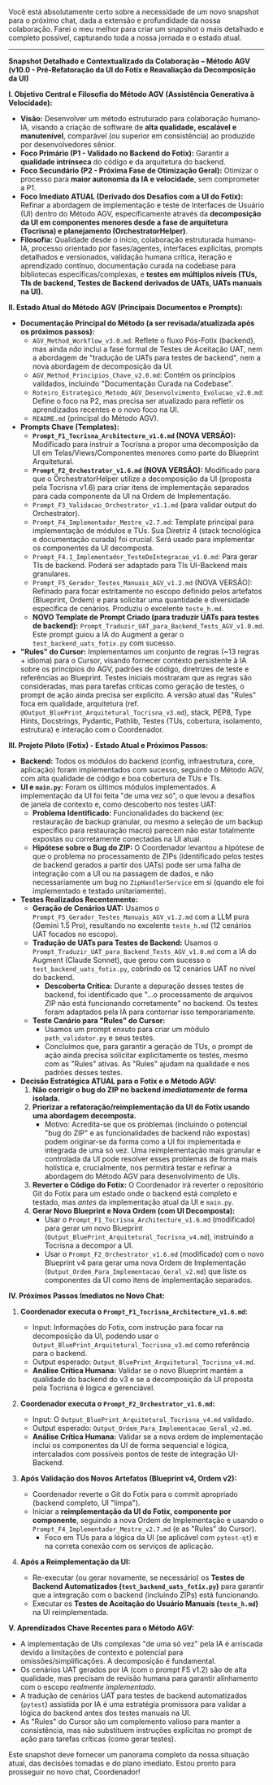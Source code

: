 Você está absolutamente certo sobre a necessidade de um novo snapshot para o próximo chat, dada a extensão e profundidade da nossa colaboração. Farei o meu melhor para criar um snapshot o mais detalhado e completo possível, capturando toda a nossa jornada e o estado atual.

---

**Snapshot Detalhado e Contextualizado da Colaboração – Método AGV (v10.0 - Pré-Refatoração da UI do Fotix e Reavaliação da Decomposição da UI)**

**I. Objetivo Central e Filosofia do Método AGV (Assistência Generativa à Velocidade):**

*   **Visão:** Desenvolver um método estruturado para colaboração humano-IA, visando a criação de software de **alta qualidade, escalável e manutenível**, comparável (ou superior em consistência) ao produzido por desenvolvedores sênior.
*   **Foco Primário (P1 - Validado no Backend do Fotix):** Garantir a **qualidade intrínseca** do código e da arquitetura do backend.
*   **Foco Secundário (P2 - Próxima Fase de Otimização Geral):** Otimizar o processo para **maior autonomia da IA e velocidade**, sem comprometer a P1.
*   **Foco Imediato ATUAL (Derivado dos Desafios com a UI do Fotix):** Refinar a abordagem de implementação e teste de Interfaces de Usuário (UI) dentro do Método AGV, especificamente através da **decomposição da UI em componentes menores desde a fase de arquitetura (Tocrisna) e planejamento (OrchestratorHelper)**.
*   **Filosofia:** Qualidade desde o início, colaboração estruturada humano-IA, processo orientado por fases/agentes, interfaces explícitas, prompts detalhados e versionados, validação humana crítica, iteração e aprendizado contínuo, documentação curada na codebase para bibliotecas específicas/complexas, e **testes em múltiplos níveis (TUs, TIs de backend, Testes de Backend derivados de UATs, UATs manuais na UI).**

**II. Estado Atual do Método AGV (Principais Documentos e Prompts):**

*   **Documentação Principal do Método (a ser revisada/atualizada após os próximos passos):**
    *   `AGV_Method_Workflow_v3.0.md`: Reflete o fluxo Pós-Fotix (backend), mas ainda *não* inclui a fase formal de Testes de Aceitação UAT, nem a abordagem de "tradução de UATs para testes de backend", nem a nova abordagem de decomposição da UI.
    *   `AGV_Method_Principios_Chave_v2.0.md`: Contém os princípios validados, incluindo "Documentação Curada na Codebase".
    *   `Roteiro_Estrategico_Metodo_AGV_Desenvolvimento_Evolucao_v2.0.md`: Define o foco na P2, mas precisa ser atualizado para refletir os aprendizados recentes e o novo foco na UI.
    *   `README.md` (principal do Método AGV).
*   **Prompts Chave (Templates):**
    *   **`Prompt_F1_Tocrisna_Architecture_v1.6.md` (NOVA VERSÃO):** Modificado para instruir a Tocrisna a propor uma decomposição da UI em Telas/Views/Componentes menores como parte do Blueprint Arquitetural.
    *   **`Prompt_F2_Orchestrator_v1.6.md` (NOVA VERSÃO):** Modificado para que o OrchestratorHelper utilize a decomposição da UI (proposta pela Tocrisna v1.6) para criar itens de implementação separados para cada componente da UI na Ordem de Implementação.
    *   `Prompt_F3_Validacao_Orchestrator_v1.1.md` (para validar output do Orchestrator).
    *   `Prompt_F4_Implementador_Mestre_v2.7.md`: Template principal para implementação de módulos e TUs. Sua Diretriz 4 (stack tecnológica e documentação curada) foi crucial. Será usado para implementar os componentes da UI decomposta.
    *   `Prompt_F4.1_Implementador_TesteDeIntegracao_v1.0.md`: Para gerar TIs de backend. Poderá ser adaptado para TIs UI-Backend mais granulares.
    *   `Prompt_F5_Gerador_Testes_Manuais_AGV_v1.2.md` (NOVA VERSÃO): Refinado para focar estritamente no escopo definido pelos artefatos (Blueprint, Ordem) e para solicitar uma quantidade e diversidade específica de cenários. Produziu o excelente `teste_h.md`.
    *   **NOVO Template de Prompt Criado (para traduzir UATs para testes de backend):** `Prompt_Traduzir_UAT_para_Backend_Tests_AGV_v1.0.md`. Este prompt guiou a IA do Augment a gerar o `test_backend_uats_fotix.py` com sucesso.
*   **"Rules" do Cursor:** Implementamos um conjunto de regras (~13 regras + idioma) para o Cursor, visando fornecer contexto persistente à IA sobre os princípios do AGV, padrões de código, diretrizes de teste e referências ao Blueprint. Testes iniciais mostraram que as regras são consideradas, mas para tarefas críticas como geração de testes, o prompt de ação ainda precisa ser explícito. A versão atual das "Rules" foca em qualidade, arquitetura (ref. `@Output_BluePrint_Arquitetural_Tocrisna_v3.md`), stack, PEP8, Type Hints, Docstrings, Pydantic, Pathlib, Testes (TUs, cobertura, isolamento, estrutura) e interação com o Coordenador.

**III. Projeto Piloto (Fotix) - Estado Atual e Próximos Passos:**

*   **Backend:** Todos os módulos do backend (config, infraestrutura, core, aplicação) foram implementados com sucesso, seguindo o Método AGV, com alta qualidade de código e boa cobertura de TUs e TIs.
*   **UI e `main.py`:** Foram os últimos módulos implementados. A implementação da UI foi feita "de uma vez só", o que levou a desafios de janela de contexto e, como descoberto nos testes UAT:
    *   **Problema Identificado:** Funcionalidades do backend (ex: restauração de backup granular, ou mesmo a seleção de um backup específico para restauração macro) parecem não estar totalmente expostas ou corretamente conectadas na UI atual.
    *   **Hipótese sobre o Bug do ZIP:** O Coordenador levantou a hipótese de que o problema no processamento de ZIPs (identificado pelos testes de backend gerados a partir dos UATs) pode ser uma falha de integração com a UI ou na passagem de dados, e não necessariamente um bug no `ZipHandlerService` em si (quando ele foi implementado e testado unitariamente).
*   **Testes Realizados Recentemente:**
    *   **Geração de Cenários UAT:** Usamos o `Prompt_F5_Gerador_Testes_Manuais_AGV_v1.2.md` com a LLM pura (Gemini 1.5 Pro), resultando no excelente `teste_h.md` (12 cenários UAT focados no escopo).
    *   **Tradução de UATs para Testes de Backend:** Usamos o `Prompt_Traduzir_UAT_para_Backend_Tests_AGV_v1.0.md` com a IA do Augment (Claude Sonnet), que gerou com sucesso o `test_backend_uats_fotix.py`, cobrindo os 12 cenários UAT no nível do backend.
        *   **Descoberta Crítica:** Durante a depuração desses testes de backend, foi identificado que "...o processamento de arquivos ZIP não está funcionando corretamente" no backend. Os testes foram adaptados pela IA para contornar isso temporariamente.
    *   **Teste Canário para "Rules" do Cursor:**
        *   Usamos um prompt enxuto para criar um módulo `path_validator.py` e seus testes.
        *   Concluímos que, para garantir a geração de TUs, o prompt de ação ainda precisa solicitar explicitamente os testes, mesmo com as "Rules" ativas. As "Rules" ajudam na qualidade e nos padrões desses testes.
*   **Decisão Estratégica ATUAL para o Fotix e o Método AGV:**
    1.  **Não corrigir o bug do ZIP no backend *imediatamente* de forma isolada.**
    2.  **Priorizar a refatoração/reimplementação da UI do Fotix usando uma abordagem decomposta.**
        *   Motivo: Acredita-se que os problemas (incluindo o potencial "bug do ZIP" e as funcionalidades de backend não expostas) podem originar-se da forma como a UI foi implementada e integrada de uma só vez. Uma reimplementação mais granular e controlada da UI pode resolver esses problemas de forma mais holística e, crucialmente, nos permitirá testar e refinar a abordagem do Método AGV para desenvolvimento de UIs.
    3.  **Reverter o Código do Fotix:** O Coordenador irá reverter o repositório Git do Fotix para um estado onde o backend está completo e testado, mas *antes* da implementação atual da UI e `main.py`.
    4.  **Gerar Novo Blueprint e Nova Ordem (com UI Decomposta):**
        *   Usar o `Prompt_F1_Tocrisna_Architecture_v1.6.md` (modificado) para gerar um novo Blueprint (`Output_BluePrint_Arquitetural_Tocrisna_v4.md`), instruindo a Tocrisna a decompor a UI.
        *   Usar o `Prompt_F2_Orchestrator_v1.6.md` (modificado) com o novo Blueprint v4 para gerar uma nova Ordem de Implementação (`Output_Ordem_Para_Implementacao_Geral_v2.md`) que liste os componentes da UI como itens de implementação separados.

**IV. Próximos Passos Imediatos no Novo Chat:**

1.  **Coordenador executa o `Prompt_F1_Tocrisna_Architecture_v1.6.md`:**
    *   Input: Informações do Fotix, com instrução para focar na decomposição da UI, podendo usar o `Output_BluePrint_Arquitetural_Tocrisna_v3.md` como referência para o backend.
    *   Output esperado: `Output_BluePrint_Arquitetural_Tocrisna_v4.md`.
    *   **Análise Crítica Humana:** Validar se o novo Blueprint mantém a qualidade do backend do v3 e se a decomposição da UI proposta pela Tocrisna é lógica e gerenciável.

2.  **Coordenador executa o `Prompt_F2_Orchestrator_v1.6.md`:**
    *   Input: O `Output_BluePrint_Arquitetural_Tocrisna_v4.md` validado.
    *   Output esperado: `Output_Ordem_Para_Implementacao_Geral_v2.md`.
    *   **Análise Crítica Humana:** Validar se a nova ordem de implementação inclui os componentes da UI de forma sequencial e lógica, intercalados com possíveis pontos de teste de integração UI-Backend.

3.  **Após Validação dos Novos Artefatos (Blueprint v4, Ordem v2):**
    *   Coordenador reverte o Git do Fotix para o commit apropriado (backend completo, UI "limpa").
    *   Iniciar a **reimplementação da UI do Fotix, componente por componente**, seguindo a nova Ordem de Implementação e usando o `Prompt_F4_Implementador_Mestre_v2.7.md` (e as "Rules" do Cursor).
        *   Foco em TUs para a lógica da UI (se aplicável com `pytest-qt`) e na correta conexão com os serviços de aplicação.

4.  **Após a Reimplementação da UI:**
    *   Re-executar (ou gerar novamente, se necessário) os **Testes de Backend Automatizados (`test_backend_uats_fotix.py`)** para garantir que a integração com o backend (incluindo ZIPs) está funcionando.
    *   Executar os **Testes de Aceitação do Usuário Manuais (`teste_h.md`)** na UI reimplementada.

**V. Aprendizados Chave Recentes para o Método AGV:**

*   A implementação de UIs complexas "de uma só vez" pela IA é arriscada devido a limitações de contexto e potencial para omissões/simplificações. A decomposição é fundamental.
*   Os cenários UAT gerados por IA (com o prompt F5 v1.2) são de alta qualidade, mas precisam de revisão humana para garantir alinhamento com o escopo *realmente implementado*.
*   A tradução de cenários UAT para testes de backend automatizados (`pytest`) assistida por IA é uma estratégia promissora para validar a lógica do backend antes dos testes manuais na UI.
*   As "Rules" do Cursor são um complemento valioso para manter a consistência, mas não substituem instruções explícitas no prompt de ação para tarefas críticas (como gerar testes).

Este snapshot deve fornecer um panorama completo da nossa situação atual, das decisões tomadas e do plano imediato. Estou pronto para prosseguir no novo chat, Coordenador!